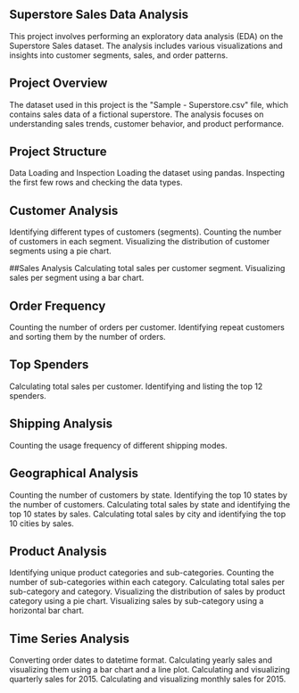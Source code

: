 ## Superstore Sales Data Analysis
This project involves performing an exploratory data analysis (EDA) on the Superstore Sales dataset. The analysis includes various visualizations and insights into customer segments, sales, and order patterns.

## Project Overview
The dataset used in this project is the "Sample - Superstore.csv" file, which contains sales data of a fictional superstore. The analysis focuses on understanding sales trends, customer behavior, and product performance.

## Project Structure
Data Loading and Inspection
  Loading the dataset using pandas.
  Inspecting the first few rows and checking the data types.


## Customer Analysis
  Identifying different types of customers (segments).
  Counting the number of customers in each segment.
  Visualizing the distribution of customer segments using a pie chart.

  
##Sales Analysis
  Calculating total sales per customer segment.
  Visualizing sales per segment using a bar chart.
  
## Order Frequency
  Counting the number of orders per customer.
  Identifying repeat customers and sorting them by the number of orders.

## Top Spenders
  Calculating total sales per customer.
  Identifying and listing the top 12 spenders.

## Shipping Analysis
  Counting the usage frequency of different shipping modes.

## Geographical Analysis
  Counting the number of customers by state.
  Identifying the top 10 states by the number of customers.
  Calculating total sales by state and identifying the top 10 states by sales.
  Calculating total sales by city and identifying the top 10 cities by sales.

## Product Analysis
  Identifying unique product categories and sub-categories.
  Counting the number of sub-categories within each category.
  Calculating total sales per sub-category and category.
  Visualizing the distribution of sales by product category using a pie chart.
  Visualizing sales by sub-category using a horizontal bar chart.

## Time Series Analysis
  Converting order dates to datetime format.
  Calculating yearly sales and visualizing them using a bar chart and a line plot.
  Calculating and visualizing quarterly sales for 2015.
  Calculating and visualizing monthly sales for 2015.
